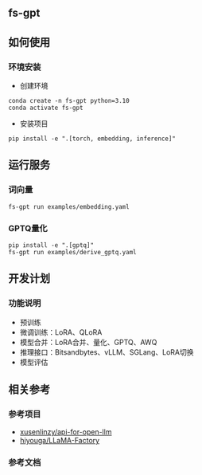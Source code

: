## fs-gpt

## 如何使用

### 环境安装

- 创建环境
```
conda create -n fs-gpt python=3.10
conda activate fs-gpt
```

- 安装项目
```
pip install -e ".[torch, embedding, inference]"
```

## 运行服务

### 词向量

```
fs-gpt run examples/embedding.yaml
```
### GPTQ量化

```
pip install -e ".[gptq]"
fs-gpt run examples/derive_gptq.yaml
```

## 开发计划

### 功能说明

- 预训练
- 微调训练：LoRA、QLoRA
- 模型合并：LoRA合并、量化、GPTQ、AWQ
- 推理接口：Bitsandbytes、vLLM、SGLang、LoRA切换
- 模型评估

## 相关参考

### 参考项目

- [xusenlinzy/api-for-open-llm](https://github.com/xusenlinzy/api-for-open-llm)
- [hiyouga/LLaMA-Factory](https://github.com/hiyouga/LLaMA-Factory)

### 参考文档
